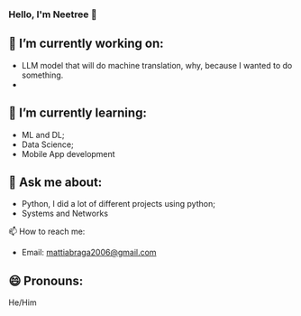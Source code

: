 ### Hello, I'm Neetree 👋

## 🔭 I’m currently working on:

- LLM model that will do machine translation, why, because I wanted to do something.
- 

## 🌱 I’m currently learning:

- ML and DL;
- Data Science;
- Mobile App development

## 💬 Ask me about:

- Python, I did a lot of different projects using python;
- Systems and Networks

📫 How to reach me:

- Email: mattiabraga2006@gmail.com

## 😄 Pronouns:
He/Him

<!--
**Neetre/Neetre** is a ✨ _special_ ✨ repository because its `README.md` (this file) appears on your GitHub profile.

Here are some ideas to get you started:

- 🔭 I’m currently working on ...
- 🌱 I’m currently learning ...
- 👯 I’m looking to collaborate on ...
- 🤔 I’m looking for help with ...
- 💬 Ask me about ...
- 📫 How to reach me: ...
- 😄 Pronouns: ...
- ⚡ Fun fact: ...
-->


